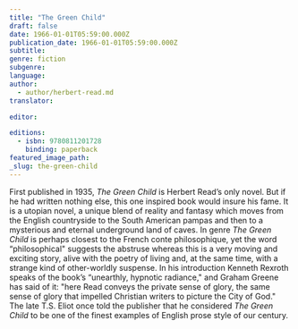 ```yaml
---
title: "The Green Child"
draft: false
date: 1966-01-01T05:59:00.000Z
publication_date: 1966-01-01T05:59:00.000Z
subtitle:
genre: fiction
subgenre:
language:
author:
  - author/herbert-read.md
translator:

editor:

editions:
  - isbn: 9780811201728
    binding: paperback
featured_image_path:
_slug: the-green-child
---
```


First published in 1935, _The Green Child_ is Herbert Read’s only novel. But if he had written nothing else, this one inspired book would insure his fame. It is a utopian novel, a unique blend of reality and fantasy which moves from the English countryside to the South American pampas and then to a mysterious and eternal underground land of caves. In genre _The Green Child_ is perhaps closest to the French conte philosophique, yet the word “philosophical" suggests the abstruse whereas this is a very moving and exciting story, alive with the poetry of living and, at the same time, with a strange kind of other-worldly suspense. In his introduction Kenneth Rexroth speaks of the book’s “unearthly, hypnotic radiance," and Graham Greene has said of it: "here Read conveys the private sense of glory, the same sense of glory that impelled Christian writers to picture the City of God." The late T.S. Eliot once told the publisher that he considered _The Green Child_ to be one of the finest examples of English prose style of our century.


